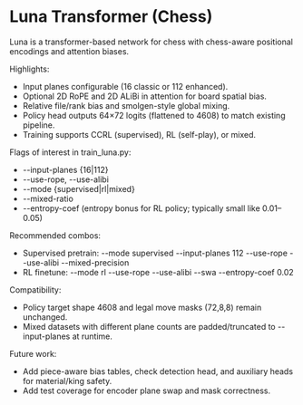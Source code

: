 # Luna Transformer (Chess)

Luna is a transformer-based network for chess with chess-aware positional encodings and attention biases.

Highlights:
- Input planes configurable (16 classic or 112 enhanced).
- Optional 2D RoPE and 2D ALiBi in attention for board spatial bias.
- Relative file/rank bias and smolgen-style global mixing.
- Policy head outputs 64×72 logits (flattened to 4608) to match existing pipeline.
- Training supports CCRL (supervised), RL (self-play), or mixed.

Flags of interest in train_luna.py:
- --input-planes {16|112}
- --use-rope, --use-alibi
- --mode {supervised|rl|mixed}
- --mixed-ratio
 - --entropy-coef <float> (entropy bonus for RL policy; typically small like 0.01–0.05)

 Recommended combos:
 - Supervised pretrain: --mode supervised --input-planes 112 --use-rope --use-alibi --mixed-precision
 - RL finetune: --mode rl --use-rope --use-alibi --swa --entropy-coef 0.02

Compatibility:
- Policy target shape 4608 and legal move masks (72,8,8) remain unchanged.
- Mixed datasets with different plane counts are padded/truncated to --input-planes at runtime.

Future work:
- Add piece-aware bias tables, check detection head, and auxiliary heads for material/king safety.
- Add test coverage for encoder plane swap and mask correctness.
